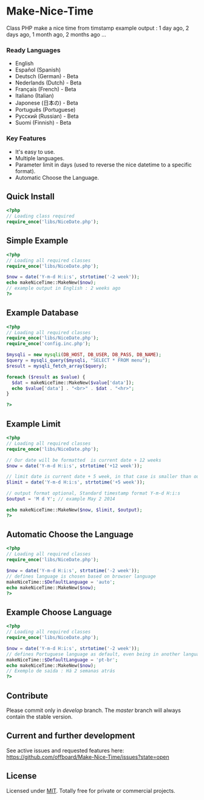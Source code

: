 # Make-Nice-Time
Class PHP make a nice time from timstamp
example output : 1 day ago, 2 days ago, 1 month ago, 2 months ago …

### Ready Languages
* English
* Español (Spanish)
* Deutsch (German) - Beta
* Nederlands (Dutch) - Beta
* Français (French) - Beta
* Italiano (Italian)
* Japonese (日本の) - Beta
* Português (Portuguese)
* Русский (Russian) - Beta
* Suomi (Finnish) - Beta

### Key Features
* It's easy to use.
* Multiple languages.
* Parameter limit in days (used to reverse the nice datetime to a specific format).
*  Automatic Choose the Language.

## Quick Install
```php
<?php
// Loading class required
require_once('libs/NiceDate.php');
```

## Simple Example
```php
<?php
// Loading all required classes
require_once('libs/NiceDate.php');

$now = date('Y-m-d H:i:s', strtotime('-2 week'));
echo makeNiceTime::MakeNew($now);
// example output in English : 2 weeks ago
?>
```

## Example Database
```php
<?php
// Loading all required classes
require_once('libs/NiceDate.php');
require_once('config.inc.php');

$mysqli = new mysqli(DB_HOST, DB_USER, DB_PASS, DB_NAME);
$query = mysqli_query($mysqli, "SELECT * FROM menu");
$result = mysqli_fetch_array($query);

foreach ($result as $value) {
  $dat = makeNiceTime::MakeNew($value['data']);
  echo $value['data'] . "<br>" . $dat . "<hr>";
}

?>
```

## Example Limit
```php
<?php
// Loading all required classes
require_once('libs/NiceDate.php');

// Our date will be formatted  is current date + 12 weeks
$now = date('Y-m-d H:i:s', strtotime('+12 week'));

// limit date is current date + 5 week, in that case is smaller than our data
$limit = date('Y-m-d H:i:s', strtotime('+5 week'));

// output format optional, Standard timestamp format Y-m-d H:i:s
$output = 'M d Y'; // example May 2 2014

echo makeNiceTime::MakeNew($now, $limit, $output);
?>
```

## Automatic Choose the Language
```php
<?php
// Loading all required classes
require_once('libs/NiceDate.php');

$now = date('Y-m-d H:i:s', strtotime('-2 week'));
// defines language is chosen based on browser language
makeNiceTime::$DefaultLanguage = 'auto';
echo makeNiceTime::MakeNew($now);
?>
```

## Example Choose Language
```php
<?php
// Loading all required classes
require_once('libs/NiceDate.php');

$now = date('Y-m-d H:i:s', strtotime('-2 week'));
// defines Portuguese language as default, even being in another language standard.
makeNiceTime::$DefaultLanguage = 'pt-br';
echo makeNiceTime::MakeNew($now);
// Exemplo de saída : Há 2 semanas atrás
?>
```

## Contribute

Please commit only in *develop* branch. The *master* branch will always contain the stable version.

## Current and further development

See active issues and requested features here:
https://github.com/offboard/Make-Nice-Time/issues?state=open

## License

Licensed under [MIT](http://www.opensource.org/licenses/mit-license.php). Totally free for private or commercial projects.
